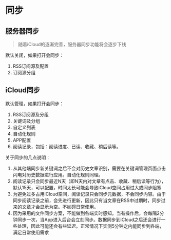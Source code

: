 # 同步

## 服务器同步
> 随着iCloud的逐渐完善，服务器同步功能将会逐步下线

默认关闭，如果打开会同步：
1. RSS订阅源及配置
2. 订阅源分组

## iCloud同步
默认管理，如果打开会同步：
1. RSS订阅源及分组
2. 关键词及分组
3. 自定义列表
4. 自动化规则
5. APP配置
6. 阅读记录，包括：阅读进度、已读、收藏、稍后读等。

关于同步的几点说明：
1. 从其他端同步新关键词之后不会对历史文章识别，需要在关键词管理页面点击闪电对历史数据进行应用。自动化规则同理。
2. 阅读记录只会同步最近N天（即N天内对文章有点击、收藏、稍后读等行为），默认15天，可以配置，时间太长可能会导致iCloud空间占用过大或同步阻塞
3. 为避免过多占用iCloud空间，阅读记录只会同步元数据，不会同步内容。由于同步阅读记录之前，会先进行更新，因此只有当文章在RSS中过期时，同步过来的文章才会显示为空。不妨碍日常使用。
4. 因为采用的文件同步方案，不能做到各端实时感知。当有操作后，会每隔2分钟同步一次，当App进入后台会立刻同步。数据同步到iCloud之后还会进行一些处理，因此可能还会有些延迟。正常情况下实测5分钟之内能同步到各端，满足日常使用需求